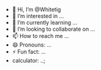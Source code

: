 - 👋 Hi, I’m @Whitetig
- 👀 I’m interested in ...
- 🌱 I’m currently learning ...
- 💞️ I’m looking to collaborate on ...
- 📫 How to reach me ...
- 😄 Pronouns: ...
- ⚡ Fun fact: ...
- calculator: ..;
<!---
Whitetig/Whitetig is a ✨ special ✨ repository because its `README.md` (this file) appears on your GitHub profile.
You can click the Preview link to take a look at your changes.
--->
